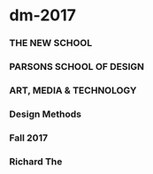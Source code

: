 # dm-2017

### THE NEW SCHOOL

### PARSONS SCHOOL OF DESIGN

### ART, MEDIA & TECHNOLOGY



### Design Methods

### Fall 2017

### Richard The
